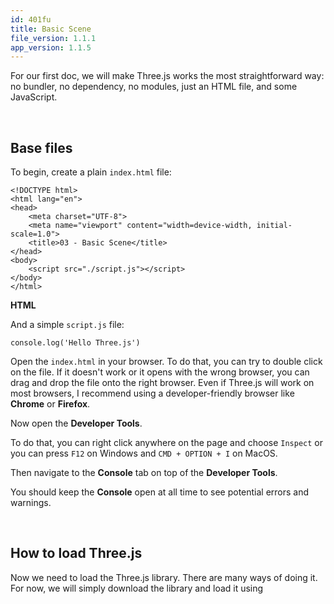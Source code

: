 ```yaml
---
id: 401fu
title: Basic Scene
file_version: 1.1.1
app_version: 1.1.5
---
```


For our first doc, we will make Three.js works the most straightforward way: no bundler, no dependency, no modules, just an HTML file, and some JavaScript.

<br/>

## **Base files**

To begin, create a plain `index.html` file:

```
<!DOCTYPE html>
<html lang="en">
<head>
    <meta charset="UTF-8">
    <meta name="viewport" content="width=device-width, initial-scale=1.0">
    <title>03 - Basic Scene</title>
</head>
<body>
    <script src="./script.js"></script>
</body>
</html>
```

**HTML**

And a simple `script.js` file:

```
console.log('Hello Three.js')
```

Open the `index.html` in your browser. To do that, you can try to double click on the file. If it doesn't work or it opens with the wrong browser, you can drag and drop the file onto the right browser. Even if Three.js will work on most browsers, I recommend using a developer-friendly browser like **Chrome** or **Firefox**.

Now open the **Developer Tools**.

To do that, you can right click anywhere on the page and choose `Inspect` or you can press `F12` on Windows and `CMD + OPTION + I` on MacOS.

Then navigate to the **Console** tab on top of the **Developer Tools**.

You should keep the **Console** open at all time to see potential errors and warnings.

<br/>

## **How to load Three.js**

Now we need to load the Three.js library. There are many ways of doing it. For now, we will simply download the library and load it using <script>.

Go to https://threejs.org/ and click on the download button to download a zip file and unzip it. The file is quite heavy, but don't worry, we only need one file from it.

You should get a folder that looks like this:

<br/>

<div align="center"><img src="https://firebasestorage.googleapis.com/v0/b/swimmio-content/o/repositories%2FZ2l0aHViJTNBJTNBVGhyZWVKU19Qcm9qZWN0JTNBJTNBZGFuaWVsYXBhc3Nvcw%3D%3D%2Fc9338c45-f9eb-4062-b52d-c9f78f79dab4.png?alt=media&token=a1775de1-7e09-47c0-9296-49c73640292f" style="width:'50%'"/></div>

<br/>

Go to the build/ folder and copy the three.min.js file to your project. You should get something like this:

<br/>

<div align="center"><img src="https://firebasestorage.googleapis.com/v0/b/swimmio-content/o/repositories%2FZ2l0aHViJTNBJTNBVGhyZWVKU19Qcm9qZWN0JTNBJTNBZGFuaWVsYXBhc3Nvcw%3D%3D%2Ffdf3a5aa-b470-4d73-92a2-0073fabfede1.png?alt=media&token=58f05e1b-42c5-457c-8a58-308b813cd202" style="width:'25%'"/></div>

<br/>

We can now load the Three.js library at the end of the `<body>`, right before closing it:

```
<script src="./three.min.js"></script>
<script src="./script.js"></script>
```

Make sure to load `three.min.js` before your `script.js`; otherwise, your script will not be aware of what's inside the `three.min.js` file.

<br/>

This file was generated by Swimm. [Click here to view it in the app](https://app.swimm.io/repos/Z2l0aHViJTNBJTNBVGhyZWVKU19Qcm9qZWN0JTNBJTNBZGFuaWVsYXBhc3Nvcw==/docs/401fu).
